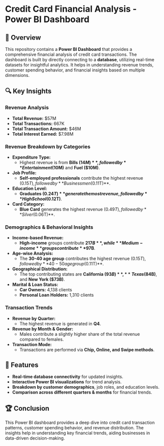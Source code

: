 # Credit Card Financial Analysis - Power BI Dashboard

## 📌 Overview
This repository contains a **Power BI Dashboard** that provides a comprehensive financial analysis of credit card transactions. The dashboard is built by directly connecting to a **database**, utilizing real-time datasets for insightful analytics. It helps in understanding revenue trends, customer spending behavior, and financial insights based on multiple dimensions.

## 🔍 Key Insights
### **Revenue Analysis**
- **Total Revenue:** $57M
- **Total Transactions:** 667K
- **Total Transaction Amount:** $46M
- **Total Interest Earned:** $7.98M

### **Revenue Breakdown by Categories**
- **Expenditure Type:**
  - Highest revenue is from **Bills ($14M)**, followed by **Entertainment ($10M)** and **Fuel ($10M)**.
- **Job Profile:**
  - **Self-employed professionals** contribute the highest revenue ($0.15T), followed by **Businessmen ($0.11T)**.
- **Education Level:**
  - **Graduates ($0.24T)** generate the most revenue, followed by **High School ($0.12T)**.
- **Card Category:**
  - **Blue Card** generates the highest revenue ($0.49T), followed by **Silver ($0.06T)**.

### **Demographics & Behavioral Insights**
- **Income-based Revenue:**
  - **High-income** groups contribute **$217B**, while **Medium-income** groups contribute **$97B**.
- **Age-wise Analysis:**
  - The **30-40 age group** contributes the highest revenue ($0.15T), followed by **40-50 age group ($0.11T)**.
- **Geographical Distribution:**
  - The top contributing states are **California ($93B)**, **Texas ($84B)**, and **New York ($73B)**.
- **Marital & Loan Status:**
  - **Car Owners:** 4,138 clients
  - **Personal Loan Holders:** 1,310 clients

### **Transaction Trends**
- **Revenue by Quarter:**
  - The highest revenue is generated in **Q4**.
- **Revenue by Month & Gender:**
  - Males contribute a slightly higher share of the total revenue compared to females.
- **Transaction Mode:**
  - Transactions are performed via **Chip, Online, and Swipe methods**.

## 🚀 Features
- **Real-time database connectivity** for updated insights.
- **Interactive Power BI visualizations** for trend analysis.
- **Breakdown by customer demographics**, job roles, and education levels.
- **Comparison across different quarters & months** for financial trends.

## 🏆 Conclusion
This Power BI dashboard provides a deep dive into credit card transaction patterns, customer spending behavior, and revenue distribution. The insights help in understanding key financial trends, aiding businesses in data-driven decision-making.
